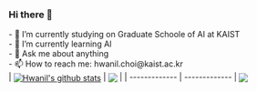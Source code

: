 ### Hi there 👋

<!--
**hichoe95/hichoe95** is a ✨ _special_ ✨ repository because its `README.md` (this file) appears on your GitHub profile.
--!>

- 🔭 I’m currently studying on Graduate Schoole of AI at KAIST  <br/>
- 🌱 I’m currently learning AI  <br/>
- 💬 Ask me about anything  <br/>
- 📫 How to reach me: hwanil.choi@kaist.ac.kr  <br/>

| <a href="https://github.com/anuraghazra/github-readme-stats"><img align="center" src="https://github-readme-stats.vercel.app/api?username=hichoe95&show_icons=true&include_all_commits=true&theme=buefy&hide_border=true" alt="Hwanil's github stats" /></a> | <a href="https://github.com/anuraghazra/github-readme-stats"><img align="center" src="https://github-readme-stats.vercel.app/api/top-langs/?username=hichoe95&layout=compact&theme=buefy&hide_border=true" /></a> |
| ------------- | ------------- |  



 
<a href="https://github.com/anuraghazra/github-readme-stats">
  <img align="center" src="https://github-readme-stats.vercel.app/api/pin/?username=hichoe95&repo=Artifact-Detection-and-Sequential-Ablation" />
</a>
<!-- 
![Hwanil's GitHub stats](https://github-readme-stats.vercel.app/api?username=hichoe95)  


![Readme Card](https://github-readme-stats.vercel.app/api/pin/?username=hichoe95&repo=Artifact-Detection-and-Sequential-Ablation)  


![Top Langs](https://github-readme-stats.vercel.app/api/top-langs/?username=hichoe95) -->
